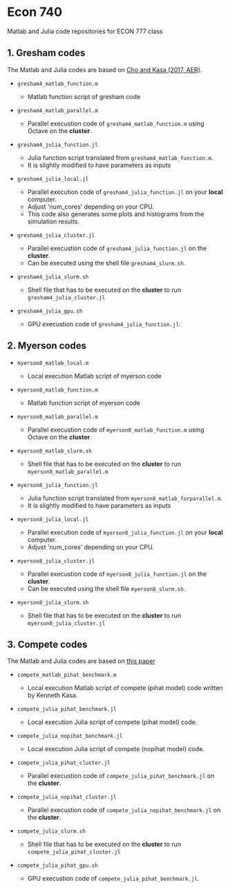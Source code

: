 # Econ 740

Matlab and Julia code repositories for ECON 777 class

## 1. Gresham codes 
The Matlab and Julia codes are based on [Cho and Kasa (2017, AER)](https://www.aeaweb.org/articles?id=10.1257/aer.20160665).

- `gresham4_matlab_function.m`
    - Matlab function script of gresham code
- `gresham4_matlab_parallel.m`
    - Parallel execustion code of `gresham4_matlab_function.m` using Octave on the **cluster**.
  
- `gresham4_julia_function.jl`
    - Julia function script translated from `gresham4_matlab_function.m`.
    - It is slightly modified to have parameters as inputs
- `gresham4_julia_local.jl`
    - Parallel execution code of `gresham4_julia_function.jl` on your **local** computer.
    - Adjust 'num_cores' depending on your CPU.
    - This code also generates some plots and histograms from the simulation results.
- `gresham4_julia_cluster.jl`
    - Parallel execustion code of `gresham4_julia_function.jl` on the **cluster**.
    - Can be executed using the shell file `gresham4_slurm.sh`.
- `gresham4_julia_slurm.sh`
    - Shell file that has to be executed on the **cluster** to run `gresham4_julia_cluster.jl`
- `gresham4_julia_gpu.sh`
    - GPU execustion code of `gresham4_julia_function.jl`.

## 2. Myerson codes
- `myerson8_matlab_local.m`
    - Local execution Matlab script of myerson code
- `myerson8_matlab_function.m`
    - Matlab function script of myerson code
- `myerson8_matlab_parallel.m`
    - Parallel execustion code of `myerson8_matlab_function.m` using Octave on the **cluster**.
- `myerson8_matlab_slurm.sh`
    - Shell file that has to be executed on the **cluster** to run `myerson8_matlab_parallel.m`
  
- `myerson8_julia_function.jl`
    - Julia function script translated from `myerson8_matlab_forparallel.m`.
    - It is slightly modified to have parameters as inputs
- `myerson8_julia_local.jl`
    - Parallel execution code of `myerson8_julia_function.jl` on your **local** computer.
    - Adjust 'num_cores' depending on your CPU.
- `myerson8_julia_cluster.jl`
    - Parallel execustion code of `myerson8_julia_function.jl` on the **cluster**.
    - Can be executed using the shell file `myerson8_slurm.sh`.
- `myerson8_julia_slurm.sh`
    - Shell file that has to be executed on the **cluster** to run `myerson8_julia_cluster.jl`

## 3. Compete codes
The Matlab and Julia codes are based on [this paper](https://github.com/jay9209/ECON-777/blob/main/Compete%20codes/competing13.pdf)
- `compete_matlab_pihat_benchmark.m`
    - Local execution Matlab script of compete (pihat model) code written by Kenneth Kasa.

- `compete_julia_pihat_benchmark.jl`
    - Local execution Julia script of compete (pihat model) code.
- `compete_julia_nopihat_benchmark.jl`
    - Local execution Julia script of compete (nopihat model) code.
- `compete_julia_pihat_cluster.jl`
    - Parallel execustion code of `compete_julia_pihat_benchmark.jl` on the **cluster**.
- `compete_julia_nopihat_cluster.jl`
    - Parallel execustion code of `compete_julia_nopihat_benchmark.jl` on the **cluster**.
- `compete_julia_slurm.sh`
    - Shell file that has to be executed on the **cluster** to run `compete_julia_pihat_cluster.jl`
- `compete_julia_pihat_gpu.sh`
    - GPU execustion code of `compete_julia_pihat_benchmark.jl`.